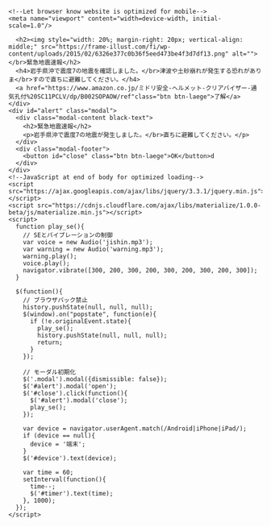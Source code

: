 <html>
  <head>
    <meta charset="utf-8">
    <!--Import Google Icon Font-->
    <link href="https://fonts.googleapis.com/icon?family=Material+Icons" rel="stylesheet">
    <!--Import materialize.css-->
    <link rel="stylesheet" href="https://cdnjs.cloudflare.com/ajax/libs/materialize/1.0.0-beta/css/materialize.min.css">

    <!--Let browser know website is optimized for mobile-->
    <meta name="viewport" content="width=device-width, initial-scale=1.0"/>
  </head>

  <body class="red darken-3 white-text">
    <div class="container">
      
      <h2><img style="width: 20%; margin-right: 20px; vertical-align: middle;" src="https://frame-illust.com/fi/wp-content/uploads/2015/02/6326e377c0b36f5eed473be4f3d7df13.png" alt=""></br>緊急地震速報</h2>
      <h4>岩手県沖で震度7の地震を確認しました。</br>津波や土砂崩れが発生する恐れがありま</br>すので直ちに避難してください。</h4>
      <a href="https://www.amazon.co.jp/ミドリ安全-ヘルメット-クリアバイザー-通気孔付%20SC11PCLV/dp/B002SOPAOW/ref"class="btn btn-laege">了解</a>
    </div>
    <div id="alert" class="modal">
      <div class="modal-content black-text">
        <h2>緊急地震速報</h2>
        <p>岩手県沖で震度7の地震が発生しました。</br>直ちに避難してください。</p>
      </div>
      <div class="modal-footer">
        <button id="close" class="btn btn-laege">OK</button>d
      </div>
    </div>
    <!--JavaScript at end of body for optimized loading-->
    <script src="https://ajax.googleapis.com/ajax/libs/jquery/3.3.1/jquery.min.js"></script>
    <script src="https://cdnjs.cloudflare.com/ajax/libs/materialize/1.0.0-beta/js/materialize.min.js"></script>
    <script>
      function play_se(){
        // SEとバイブレーションの制御
        var voice = new Audio('jishin.mp3');
        var warning = new Audio('warning.mp3');
        warning.play();
        voice.play();
        navigator.vibrate([300, 200, 300, 200, 300, 200, 300, 200, 300]);
      }

      $(function(){
        // ブラウザバック禁止
        history.pushState(null, null, null);
        $(window).on("popstate", function(e){
          if (!e.originalEvent.state){
            play_se();
            history.pushState(null, null, null);
            return;
          }
        });

        // モーダル初期化
        $('.modal').modal({dismissible: false});
        $('#alert').modal('open');
        $('#close').click(function(){
          $('#alert').modal('close');
          play_se();
        });

        var device = navigator.userAgent.match(/Android|iPhone|iPad/);
        if (device == null){
          device = '端末';
        }
        $('#device').text(device);

        var time = 60;
        setInterval(function(){
          time--;
          $('#timer').text(time);
        }, 1000);
      });
    </script>
  </body>
</html>
